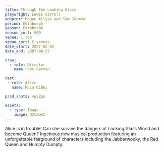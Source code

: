 ```yaml
---
title: Through the Looking Glass
playwright: Lewis Carroll
adaptor: Megan Allyse and Sam German
period: Edinburgh
season: Edinburgh
season_sort: 500
venue: C too
venue_sort: C venues
date_start: 2007-08-02
date_end: 2007-08-27

crew:
  - role: Director
    name: Sam German

cast:
 - role: Alice
   name: Maia Gibbs

prod_shots: vgSZgm

assets:
  - type: Image
    image: DZsZwKZ
---
```


Alice is in trouble! Can she survive the dangers of Looking Glass World and become Queen? Ingenious new musical production featuring an unforgettable fairground of characters including the Jabberwocky, the Red Queen and Humpty Dumpty.
